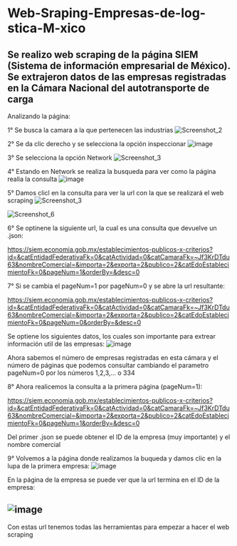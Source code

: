 # Web-Sraping-Empresas-de-log-stica-M-xico
Se realizo web scraping de la página SIEM (Sistema de información empresarial de México). Se extrajeron datos de las empresas registradas en la Cámara Nacional del autotransporte de carga
---
Analizando la página:

1° Se busca la camara a la que pertenecen las industrias
![Screenshot_2](https://user-images.githubusercontent.com/77293107/220796512-b2b9ccfe-d9bf-42e8-9743-dd9f5e3aa7ae.png)

2° Se da clic derecho y se selecciona la opción inspeccionar
![image](https://user-images.githubusercontent.com/77293107/220794943-2e4d2ca9-749a-409d-8e10-2145494d23a4.png)

3° Se selecciona la opción Network
![Screenshot_3](https://user-images.githubusercontent.com/77293107/220796269-9b143b0f-ea43-4f32-962f-c3da77969c07.png)

4° Estando en Network se realiza la busqueda para ver como la página realia la consulta
![image](https://user-images.githubusercontent.com/77293107/220795758-7545df11-7ee1-422d-84b0-aa266b25171b.png)

5° Damos clicl en la consulta para ver la url con la que se realizará el web scraping
![Screenshot_3](https://user-images.githubusercontent.com/77293107/220796645-e048d6bd-1295-43d0-8270-29fdbdc12ac3.png)

![Screenshot_6](https://user-images.githubusercontent.com/77293107/220796886-7572e689-6037-4526-82de-38e043b4e250.png)

6° Se optinene la siguiente url, la cual es una consulta que devuelve un .json:

https://siem.economia.gob.mx/establecimientos-publicos-x-criterios?id=&catEntidadFederativaFk=0&catActividad=0&catCamaraFk=~Jf3KrDTdu63&nombreComercial=&importa=2&exporta=2&publico=2&catEdoEstablecimientoFk=0&pageNum=1&orderBy=&desc=0

7° Si se cambia el pageNum=1 por pageNum=0 y se abre la url resultante:

https://siem.economia.gob.mx/establecimientos-publicos-x-criterios?id=&catEntidadFederativaFk=0&catActividad=0&catCamaraFk=~Jf3KrDTdu63&nombreComercial=&importa=2&exporta=2&publico=2&catEdoEstablecimientoFk=0&pageNum=0&orderBy=&desc=0

Se optiene los siguientes datos, los cuales son importante para extrear información util de las empresas:
![image](https://user-images.githubusercontent.com/77293107/220798045-856f7486-9588-463e-8e66-8b2f75b6418e.png)

Ahora sabemos el número de empresas registradas en esta cámara y el número de páginas que podemos consultar cambiando el parametro pageNum=0 por los números 1,2,3,... o 334

8° Ahora realicemos la consulta a la primera página (pageNum=1):

https://siem.economia.gob.mx/establecimientos-publicos-x-criterios?id=&catEntidadFederativaFk=0&catActividad=0&catCamaraFk=~Jf3KrDTdu63&nombreComercial=&importa=2&exporta=2&publico=2&catEdoEstablecimientoFk=0&pageNum=1&orderBy=&desc=0

Del primer .json se puede obtener el ID de la empresa (muy importante) y el nombre comercial

9° Volvemos a la página donde realizamos la buqueda y damos clic en la lupa de la primera empresa:
![image](https://user-images.githubusercontent.com/77293107/220798692-71c80087-7be3-46ff-9f7e-d2bbaa4c5543.png)

En la página de la empresa se puede ver que la url termina en el ID de la empresa:

![image](https://user-images.githubusercontent.com/77293107/220798809-a8f72851-1d9c-4f98-862b-22dbc55b105f.png)
---
Con estas url tenemos todas las herramientas para empezar a hacer el web scraping

